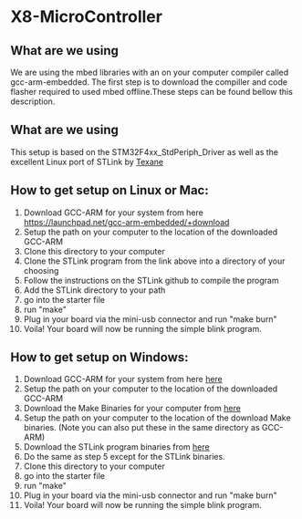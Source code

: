 # X8-MicroController

## What are we using
We are using the mbed libraries with an on your computer compiler called gcc-arm-embedded. The first step is to download the compiller and code flasher 
required to used mbed offline.These steps can be found bellow this description. 

## What are we using
This setup is based on the STM32F4xx_StdPeriph_Driver as well as the excellent Linux port of STLink by [Texane](https://github.com/texane/stlink) 

## How to get setup on Linux or Mac: 
1. Download GCC-ARM for your system from here https://launchpad.net/gcc-arm-embedded/+download
2. Setup the path on your computer to the location of the downloaded GCC-ARM
3. Clone this directory to your computer
4. Clone the STLink program from the link above into a directory of your choosing
5. Follow the instructions on the STLink github to compile the program 
6. Add the STLink directory to your path
7. go into the starter file
8. run "make"
9. Plug in your board via the mini-usb connector and run "make burn"
10. Voila! Your board will now be running the simple blink program.

## How to get setup on Windows: 
1. Download GCC-ARM for your system from here [here](https://launchpad.net/gcc-arm-embedded/+download)
2. Setup the path on your computer to the location of the downloaded GCC-ARM
4. Download the Make Binaries for your computer from [here](http://gnuwin32.sourceforge.net/packages/make.htm)
5. Setup the path on your computer to the location of the download Make binaries. (Note you can also put these in the same directory as GCC-ARM)
6. Download the STLink program binaries from [here](http://www.emb4fun.de/archive/stlink/index.html)
7. Do the same as step 5 except for the STLink binaries.
8. Clone this directory to your computer
9. go into the starter file
10. run "make"
11. Plug in your board via the mini-usb connector and run "make burn"
12. Voila! Your board will now be running the simple blink program.

